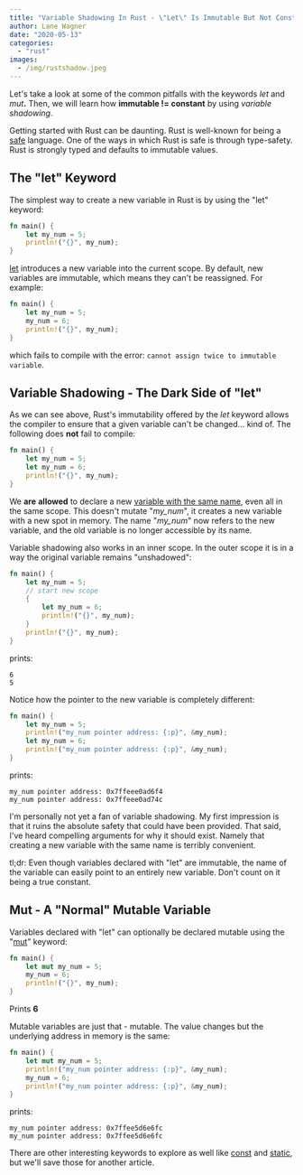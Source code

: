 ```yaml
---
title: "Variable Shadowing In Rust - \"Let\" Is Immutable But Not Constant"
author: Lane Wagner
date: "2020-05-13"
categories: 
  - "rust"
images:
  - /img/rustshadow.jpeg
---
```


Let's take a look at some of the common pitfalls with the keywords _let_ and _mut_**.** Then, we will learn how **immutable != constant** by using _variable shadowing_.

Getting started with Rust can be daunting. Rust is well-known for being a [safe](https://doc.rust-lang.org/nomicon/meet-safe-and-unsafe.html) language. One of the ways in which Rust is safe is through type-safety. Rust is strongly typed and defaults to immutable values.

## The "let" Keyword

The simplest way to create a new variable in Rust is by using the "let" keyword:

```rust
fn main() {
    let my_num = 5;
    println!("{}", my_num);
}
```

[let](https://doc.rust-lang.org/std/keyword.let.html) introduces a new variable into the current scope. By default, new variables are immutable, which means they can't be reassigned. For example:

```rust
fn main() {
    let my_num = 5;
    my_num = 6;
    println!("{}", my_num);
}
```

which fails to compile with the error: `cannot assign twice to immutable variable`.

## Variable Shadowing - The Dark Side of "let"

As we can see above, Rust's immutability offered by the _let_ keyword allows the compiler to ensure that a given variable can't be changed... kind of. The following does **not** fail to compile:

```rust
fn main() {
    let my_num = 5;
    let my_num = 6;
    println!("{}", my_num);
}
```

We **are** **allowed** to declare a new [variable with the same name](https://qvault.io/clean-code/naming-variables/), even all in the same scope. This doesn't mutate "_my\_num_", it creates a new variable with a new spot in memory. The name "_my\_num_" now refers to the new variable, and the old variable is no longer accessible by its name.

Variable shadowing also works in an inner scope. In the outer scope it is in a way the original variable remains "unshadowed":

```rust
fn main() {
    let my_num = 5;
    // start new scope
    {
        let my_num = 6;
        println!("{}", my_num);
    }  
    println!("{}", my_num);
}
```

prints:

```
6
5
```

Notice how the pointer to the new variable is completely different:

```rust
fn main() {
    let my_num = 5;
    println!("my_num pointer address: {:p}", &my_num);
    let my_num = 6;
    println!("my_num pointer address: {:p}", &my_num);
}
```

prints:

```
my_num pointer address: 0x7ffeee0ad6f4
my_num pointer address: 0x7ffeee0ad74c
```

I'm personally not yet a fan of variable shadowing. My first impression is that it ruins the absolute safety that could have been provided. That said, I've heard compelling arguments for why it should exist. Namely that creating a new variable with the same name is terribly convenient.

tl;dr: Even though variables declared with "let" are immutable, the name of the variable can easily point to an entirely new variable. Don't count on it being a true constant.

## Mut - A "Normal" Mutable Variable

Variables declared with "let" can optionally be declared mutable using the "[mut](https://doc.rust-lang.org/stable/rust-by-example/scope/borrow/mut.html)" keyword:

```rust
fn main() {
    let mut my_num = 5;
    my_num = 6;
    println!("{}", my_num);
}
```

Prints **6**

Mutable variables are just that - mutable. The value changes but the underlying address in memory is the same:

```rust
fn main() {
    let mut my_num = 5;
    println!("my_num pointer address: {:p}", &my_num);
    my_num = 6;
    println!("my_num pointer address: {:p}", &my_num);
}
```

prints:

```
my_num pointer address: 0x7ffee5d6e6fc
my_num pointer address: 0x7ffee5d6e6fc
```

There are other interesting keywords to explore as well like [const](https://doc.rust-lang.org/std/keyword.const.html) and [static](https://doc.rust-lang.org/1.29.2/book/first-edition/const-and-static.html), but we'll save those for another article.

